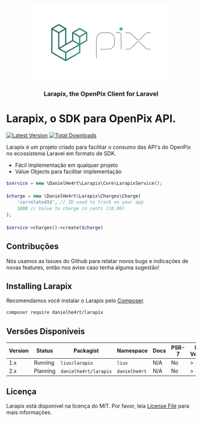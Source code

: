 <center>
  <img src=".github/logo.png" alt="" height="200">
  <h3>Larapix, the OpenPix Client for Laravel</h3>
</center>

# Larapix, o SDK para OpenPix API.

[![Latest Version](https://img.shields.io/github/release/liuvIT/larapix.svg?style=flat-square)](https://github.com/liuvIT/larapix/releases)
[![Total Downloads](https://img.shields.io/packagist/dt/liuv/larapix.svg?style=flat-square)](https://packagist.org/packages/liuvIT/larapix)

Larapix é um projeto criado para facilitar o consumo das API's do OpenPix no ecossistema Laravel em formato de
SDK.

- Fácil implementação em qualquer projeto
- Value Objects para facilitar implementação

```php
$service = new \DanielHe4rt\Larapix\Core\LarapixService();

$charge = new \DanielHe4rt\Larapix\Charges\Charge(
    'correlatedId', // ID used to track on your app
    1000 // Value to charge in cents (10,00)
);

$service->charges()->create($charge)
```

## Contribuções

Nós usamos as Issues do Github para relatar novos bugs e indicações de novas features, então nos avise caso tenha alguma
sugestão!

## Installing Larapix

Recomendamos você instalar o Larapix pelo [Composer](https://getcomposer.org/).

```bash
composer require danielhe4rt/larapix
```

## Versões Disponíveis

| Version | Status   | Packagist             | Namespace     | Docs | PSR-7 | PHP Version |
|---------|----------|-----------------------|---------------|------|-------|-------------|
| 1.x     | Running  | `liuv/larapix`        | `liuv`        | N/A  | No    | > = 7.0     |
| 2.x     | Planning | `danielhe4rt/larapix` | `danielhe4rt` | N/A  | No    | > = 8.x     |


## Licença

Larapix está disponível na licença do MIT. Por favor, leia [License File](LICENSE) para mais informações.